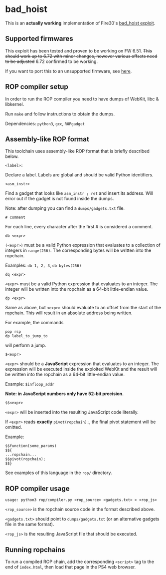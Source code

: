# bad_hoist

This is an **actually working** implementation of Fire30's [bad_hoist exploit](https://github.com/Fire30/bad_hoist).

## Supported firmwares

This exploit has been tested and proven to be working on FW 6.51. ~~This should work up to 6.72 with minor changes, however various offsets need to be adjusted~~ 6.72 confirmed to be working.

If you want to port this to an unsupported firmware, see [here](https://github.com/sleirsgoevy/bad_hoist/blob/master/PORTING.md).

## ROP compiler setup

In order to run the ROP compiler you need to have dumps of WebKit, libc & libkernel.

Run `make` and follow instructions to obtain the dumps.

Dependencies: `python3`, `gcc`, `ROPgadget`

## Assembly-like ROP format

This toolchain uses assembly-like ROP format that is briefly described below.

`<label>:`

Declare a label. Labels are global and should be valid Python identifiers.

`<asm_instr>`

Find a gadget that looks like `asm_instr ; ret` and insert its address. Will error out if the gadget is not found inside the dumps.

Note: after dumping you can find a `dumps/gadgets.txt` file.

`# comment`

For each line, every character after the first # is considered a comment.

`db <expr>`

`(<expr>)` must be a valid Python expression that evaluates to a collection of integers in `range(256)`. The corresponding bytes will be written into the ropchain.

Examples: `db 1, 2, 3`, `db bytes(256)`

`dq <expr>`

`<expr>` must be a valid Python expression that evaluates to an integer. The integer will be written into the ropchain as a 64-bit little-endian value.

`dp <expr>`

Same as above, but `<expr>` should evaluate to an offset from the start of the ropchain. This will result in an absolute address being written.

For example, the commands

```
pop rsp
dp label_to_jump_to
```

will perform a jump.

`$<expr>`

`<expr>` should be a **JavaScript** expression that evaluates to an integer. The expression will be executed inside the exploited WebKit and the result will be written into the ropchain as a 64-bit little-endian value.

Example: `$infloop_addr`

**Note: in JavaScript numbers only have 52-bit precision.**

`$$<expr>`

`<expr>` will be inserted into the resulting JavaScript code literally.

If `<expr>` reads **exactly** `pivot(ropchain);`, the final pivot statement will be omitted.

Example:

```
$$function(some_params)
$${
...ropchain...
$$pivot(ropchain);
$$}
```

See examples of this language in the `rop/` directory.

## ROP compiler usage

`usage: python3 rop/compiler.py <rop_source> <gadgets.txt> > <rop_js>`

`<rop_source>` is the ropchain source code in the format described above.

`<gadgets.txt>` should point to `dumps/gadgets.txt` (or an alternative gadgets file in the same format).

`<rop_js>` is the resulting JavaScript file that should be executed.

## Running ropchains

To run a compiled ROP chain, add the corresponding `<script>` tag to the end of `index.html`, then load that page in the PS4 web browser.
